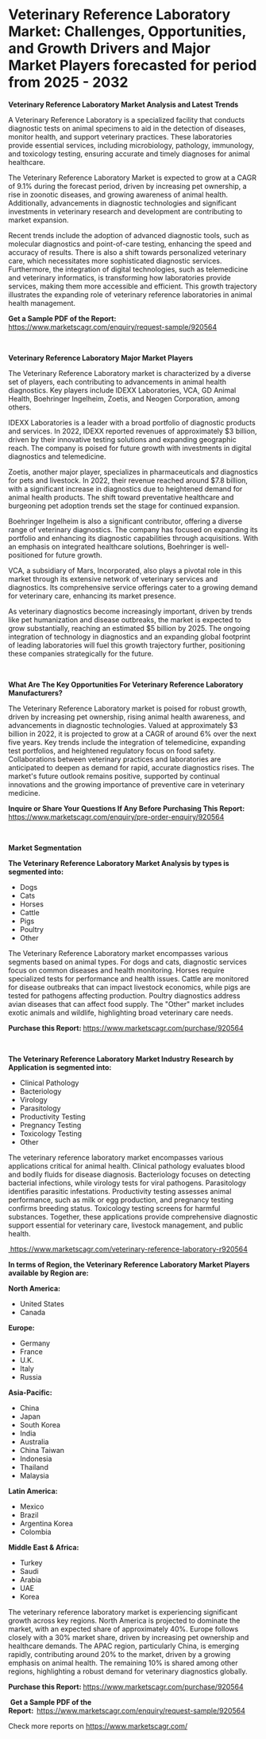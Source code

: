 <p><h1>Veterinary Reference Laboratory Market: Challenges, Opportunities, and Growth Drivers and Major Market Players forecasted for period from 2025 - 2032</h1></p><p><strong>Veterinary Reference Laboratory Market Analysis and Latest Trends</strong></p>
<p><p>A Veterinary Reference Laboratory is a specialized facility that conducts diagnostic tests on animal specimens to aid in the detection of diseases, monitor health, and support veterinary practices. These laboratories provide essential services, including microbiology, pathology, immunology, and toxicology testing, ensuring accurate and timely diagnoses for animal healthcare.</p><p>The Veterinary Reference Laboratory Market is expected to grow at a CAGR of 9.1% during the forecast period, driven by increasing pet ownership, a rise in zoonotic diseases, and growing awareness of animal health. Additionally, advancements in diagnostic technologies and significant investments in veterinary research and development are contributing to market expansion. </p><p>Recent trends include the adoption of advanced diagnostic tools, such as molecular diagnostics and point-of-care testing, enhancing the speed and accuracy of results. There is also a shift towards personalized veterinary care, which necessitates more sophisticated diagnostic services. Furthermore, the integration of digital technologies, such as telemedicine and veterinary informatics, is transforming how laboratories provide services, making them more accessible and efficient. This growth trajectory illustrates the expanding role of veterinary reference laboratories in animal health management.</p></p>
<p><strong>Get a Sample PDF of the Report:&nbsp;</strong> <a href="https://www.marketscagr.com/enquiry/request-sample/920564?utm_campaign=2946&utm_medium=2&utm_source=Github&utm_content=ia&utm_term=07032025&utm_id=veterinary-reference-laboratory">https://www.marketscagr.com/enquiry/request-sample/920564</a></p>
<p>&nbsp;</p>
<p><strong>Veterinary Reference Laboratory Major Market Players</strong></p>
<p><p>The Veterinary Reference Laboratory market is characterized by a diverse set of players, each contributing to advancements in animal health diagnostics. Key players include IDEXX Laboratories, VCA, GD Animal Health, Boehringer Ingelheim, Zoetis, and Neogen Corporation, among others.</p><p>IDEXX Laboratories is a leader with a broad portfolio of diagnostic products and services. In 2022, IDEXX reported revenues of approximately $3 billion, driven by their innovative testing solutions and expanding geographic reach. The company is poised for future growth with investments in digital diagnostics and telemedicine.</p><p>Zoetis, another major player, specializes in pharmaceuticals and diagnostics for pets and livestock. In 2022, their revenue reached around $7.8 billion, with a significant increase in diagnostics due to heightened demand for animal health products. The shift toward preventative healthcare and burgeoning pet adoption trends set the stage for continued expansion.</p><p>Boehringer Ingelheim is also a significant contributor, offering a diverse range of veterinary diagnostics. The company has focused on expanding its portfolio and enhancing its diagnostic capabilities through acquisitions. With an emphasis on integrated healthcare solutions, Boehringer is well-positioned for future growth.</p><p>VCA, a subsidiary of Mars, Incorporated, also plays a pivotal role in this market through its extensive network of veterinary services and diagnostics. Its comprehensive service offerings cater to a growing demand for veterinary care, enhancing its market presence.</p><p>As veterinary diagnostics become increasingly important, driven by trends like pet humanization and disease outbreaks, the market is expected to grow substantially, reaching an estimated $5 billion by 2025. The ongoing integration of technology in diagnostics and an expanding global footprint of leading laboratories will fuel this growth trajectory further, positioning these companies strategically for the future.</p></p>
<p>&nbsp;</p>
<p><strong>What Are The Key Opportunities For Veterinary Reference Laboratory Manufacturers?</strong></p>
<p><p>The Veterinary Reference Laboratory market is poised for robust growth, driven by increasing pet ownership, rising animal health awareness, and advancements in diagnostic technologies. Valued at approximately $3 billion in 2022, it is projected to grow at a CAGR of around 6% over the next five years. Key trends include the integration of telemedicine, expanding test portfolios, and heightened regulatory focus on food safety. Collaborations between veterinary practices and laboratories are anticipated to deepen as demand for rapid, accurate diagnostics rises. The market's future outlook remains positive, supported by continual innovations and the growing importance of preventive care in veterinary medicine.</p></p>
<p><strong>Inquire or Share Your Questions If Any Before Purchasing This Report:</strong> <a href="https://www.marketscagr.com/enquiry/pre-order-enquiry/920564?utm_campaign=2946&utm_medium=2&utm_source=Github&utm_content=ia&utm_term=07032025&utm_id=veterinary-reference-laboratory">https://www.marketscagr.com/enquiry/pre-order-enquiry/920564</a></p>
<p>&nbsp;</p>
<p><strong>Market Segmentation</strong></p>
<p><strong>The Veterinary Reference Laboratory Market Analysis by types is segmented into:</strong></p>
<p><ul><li>Dogs</li><li>Cats</li><li>Horses</li><li>Cattle</li><li>Pigs</li><li>Poultry</li><li>Other</li></ul></p>
<p><p>The Veterinary Reference Laboratory market encompasses various segments based on animal types. For dogs and cats, diagnostic services focus on common diseases and health monitoring. Horses require specialized tests for performance and health issues. Cattle are monitored for disease outbreaks that can impact livestock economics, while pigs are tested for pathogens affecting production. Poultry diagnostics address avian diseases that can affect food supply. The "Other" market includes exotic animals and wildlife, highlighting broad veterinary care needs.</p></p>
<p><strong>Purchase this Report:&nbsp;</strong><a href="https://www.marketscagr.com/purchase/920564?utm_campaign=2946&utm_medium=2&utm_source=Github&utm_content=ia&utm_term=07032025&utm_id=veterinary-reference-laboratory">https://www.marketscagr.com/purchase/920564</a></p>
<p>&nbsp;</p>
<p><strong>The Veterinary Reference Laboratory Market Industry Research by Application is segmented into:</strong></p>
<p><ul><li>Clinical Pathology</li><li>Bacteriology</li><li>Virology</li><li>Parasitology</li><li>Productivity Testing</li><li>Pregnancy Testing</li><li>Toxicology Testing</li><li>Other</li></ul></p>
<p><p>The veterinary reference laboratory market encompasses various applications critical for animal health. Clinical pathology evaluates blood and bodily fluids for disease diagnosis. Bacteriology focuses on detecting bacterial infections, while virology tests for viral pathogens. Parasitology identifies parasitic infestations. Productivity testing assesses animal performance, such as milk or egg production, and pregnancy testing confirms breeding status. Toxicology testing screens for harmful substances. Together, these applications provide comprehensive diagnostic support essential for veterinary care, livestock management, and public health.</p></p>
<p><a href="https://www.marketscagr.com/veterinary-reference-laboratory-r920564?utm_campaign=2946&utm_medium=2&utm_source=Github&utm_content=ia&utm_term=07032025&utm_id=veterinary-reference-laboratory">&nbsp;https://www.marketscagr.com/veterinary-reference-laboratory-r920564</a></p>
<p><strong>In terms of Region, the Veterinary Reference Laboratory Market Players available by Region are:</strong></p>
<p>
    <p> <strong> North America: </strong>
        <ul>
            <li>United States</li>
            <li>Canada</li>
        </ul>
        </p> 
    <p> <strong> Europe: </strong>
        <ul>
            <li>Germany</li>
            <li>France</li>
            <li>U.K.</li>
            <li>Italy</li>
            <li>Russia</li>
        </ul>
        </p> 
    <p> <strong> Asia-Pacific: </strong>
        <ul>
            <li>China</li>
            <li>Japan</li>
            <li>South Korea</li>
            <li>India</li>
            <li>Australia</li>
            <li>China Taiwan</li>
            <li>Indonesia</li>
            <li>Thailand</li>
            <li>Malaysia</li>
        </ul>
        </p> 
    <p> <strong> Latin America: </strong>
        <ul>
            <li>Mexico</li>
            <li>Brazil</li>
            <li>Argentina Korea</li>
            <li>Colombia</li>
        </ul>
        </p> 
    <p> <strong> Middle East & Africa: </strong>
        <ul>
            <li>Turkey</li>
            <li>Saudi</li>
            <li>Arabia</li>
            <li>UAE</li>
            <li>Korea</li>
        </ul>
    </p>
    </p>
<p><p>The veterinary reference laboratory market is experiencing significant growth across key regions. North America is projected to dominate the market, with an expected share of approximately 40%. Europe follows closely with a 30% market share, driven by increasing pet ownership and healthcare demands. The APAC region, particularly China, is emerging rapidly, contributing around 20% to the market, driven by a growing emphasis on animal health. The remaining 10% is shared among other regions, highlighting a robust demand for veterinary diagnostics globally.</p></p>
<p><strong>Purchase this Report: </strong><a href="https://www.marketscagr.com/purchase/920564?utm_campaign=2946&utm_medium=2&utm_source=Github&utm_content=ia&utm_term=07032025&utm_id=veterinary-reference-laboratory">https://www.marketscagr.com/purchase/920564</a></p>
<p>&nbsp;<strong>Get a Sample PDF of the Report:&nbsp;&nbsp;</strong><a href="https://www.marketscagr.com/enquiry/request-sample/920564?utm_campaign=2946&utm_medium=2&utm_source=Github&utm_content=ia&utm_term=07032025&utm_id=veterinary-reference-laboratory">https://www.marketscagr.com/enquiry/request-sample/920564</a></p>
<p><strong></strong></p>
<p>Check more reports on <a href="https://www.marketscagr.com/?utm_campaign=2946&utm_medium=2&utm_source=Github&utm_content=ia&utm_term=07032025&utm_id=veterinary-reference-laboratory">https://www.marketscagr.com/</a></p>
